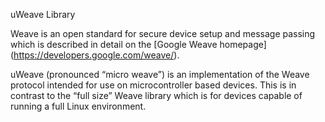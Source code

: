 uWeave Library

Weave is an open standard for secure device setup and message passing which is described in detail on the [Google Weave homepage] (https://developers.google.com/weave/).

uWeave (pronounced “micro weave”) is an implementation of the Weave protocol intended for use on microcontroller based devices. This is in contrast to the “full size” Weave library which is for devices capable of running a full Linux environment.
